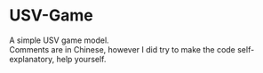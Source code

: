 # USV-Game
A simple USV game model.<br>Comments are in Chinese, however I did try to make the code self-explanatory, help yourself.
